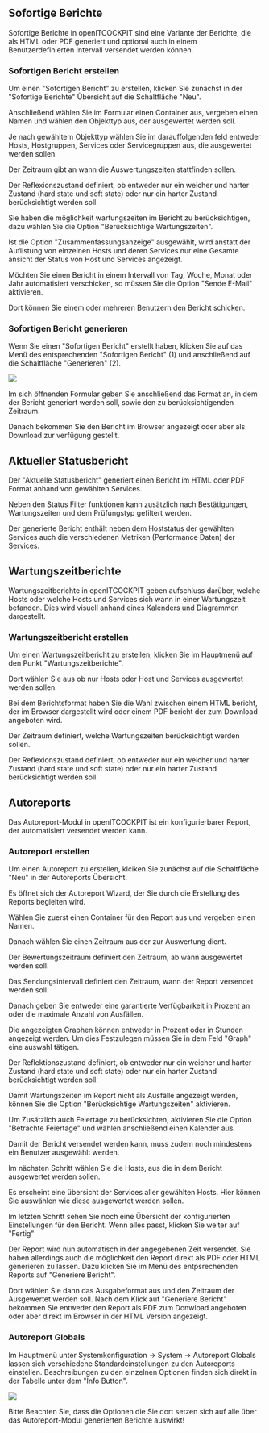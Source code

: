 ## Sofortige Berichte

Sofortige Berichte in openITCOCKPIT sind eine Variante der Berichte, die als HTML oder PDF generiert und optional auch in einem Benutzerdefinierten Intervall versendet werden können.

### Sofortigen Bericht erstellen

Um einen "Sofortigen Bericht" zu erstellen, klicken Sie zunächst in der "Sofortige Berichte" Übersicht auf die Schaltfläche "Neu".

Anschließend wählen Sie im Formular einen Container aus, vergeben einen Namen und wählen den Objekttyp aus, der ausgewertet werden soll.

Je nach gewähltem Objekttyp wählen Sie im darauffolgenden feld entweder Hosts, Hostgruppen, Services oder Servicegruppen aus, die ausgewertet werden sollen.

Der Zeitraum gibt an wann die Auswertungszeiten stattfinden sollen.

Der Reflexionszustand definiert, ob entweder nur ein weicher und harter Zustand (hard state und soft state) oder nur ein harter Zustand berücksichtigt werden soll.

Sie haben die möglichkeit wartungszeiten im Bericht zu berücksichtigen, dazu wählen Sie die Option "Berücksichtige Wartungszeiten".

Ist die Option "Zusammenfassungsanzeige" ausgewählt, wird anstatt der Auflistung von einzelnen Hosts und deren Services nur eine Gesamte ansicht der Status von Host und Services angezeigt.

Möchten Sie einen Bericht in einem Intervall von Tag, Woche, Monat oder Jahr automatisiert verschicken, so müssen Sie die Option "Sende E-Mail" aktivieren.

Dort können Sie einem oder mehreren Benutzern den Bericht schicken.

### Sofortigen Bericht generieren

Wenn Sie einen "Sofortigen Bericht" erstellt haben, klicken Sie auf das Menü des entsprechenden "Sofortigen Bericht" (1) und anschließend auf die Schaltfläche "Generieren" (2).

![](/images/instantreports-generate.png)

Im sich öffnenden Formular geben Sie anschließend das Format an, in dem der Bericht generiert werden soll, sowie den zu berücksichtigenden Zeitraum.

Danach bekommen Sie den Bericht im Browser angezeigt oder aber als Download zur verfügung gestellt.


## Aktueller Statusbericht

Der "Aktuelle Statusbericht" generiert einen Bericht im HTML oder PDF Format anhand von gewählten Services.

Neben den Status Filter funktionen kann zusätzlich nach Bestätigungen, Wartungszeiten und dem Prüfungstyp gefiltert werden.

Der generierte Bericht enthält neben dem Hoststatus der gewählten Services auch die verschiedenen Metriken (Performance Daten) der Services.



## Wartungszeitberichte

Wartungszeitberichte in openITCOCKPIT geben aufschluss darüber, welche Hosts oder welche Hosts und Services sich wann in einer Wartungszeit befanden. Dies wird visuell anhand eines Kalenders und Diagrammen dargestellt.

### Wartungszeitbericht erstellen

Um einen Wartungszeitbericht zu erstellen, klicken Sie im Hauptmenü auf den Punkt "Wartungszeitberichte".

Dort wählen Sie aus ob nur Hosts oder Host und Services ausgewertet werden sollen.

Bei dem Berichtsformat haben Sie die Wahl zwischen einem HTML bericht, der im Browser dargestellt wird oder einem PDF bericht der zum Download angeboten wird.

Der Zeitraum definiert, welche Wartungszeiten berücksichtigt werden sollen.

Der Reflexionszustand definiert, ob entweder nur ein weicher und harter Zustand (hard state und soft state) oder nur ein harter Zustand berücksichtigt werden soll.



## Autoreports

Das Autoreport-Modul in openITCOCKPIT ist ein konfigurierbarer Report, der automatisiert versendet werden kann.

### Autoreport erstellen

Um einen Autoreport zu erstellen, klciken Sie zunächst auf die Schaltfläche "Neu" in der Autoreports Übersicht.

Es öffnet sich der Autoreport Wizard, der Sie durch die Erstellung des Reports begleiten wird.

Wählen Sie zuerst einen Container für den Report aus und vergeben einen Namen.

Danach wählen Sie einen Zeitraum aus der zur Auswertung dient.

Der Bewertungszeitraum definiert den Zeitraum, ab wann ausgewertet werden soll.

Das Sendungsintervall definiert den Zeitraum, wann der Report versendet werden soll.

Danach geben Sie entweder eine garantierte Verfügbarkeit in Prozent an oder die maximale Anzahl von Ausfällen.

Die angezeigten Graphen können entweder in Prozent oder in Stunden angezeigt werden. Um dies Festzulegen müssen Sie in dem Feld "Graph" eine auswahl tätigen.

Der Reflektionszustand definiert, ob entweder nur ein weicher und harter Zustand (hard state und soft state) oder nur ein harter Zustand berücksichtigt werden soll.

Damit Wartungszeiten im Report nicht als Ausfälle angezeigt werden, können Sie die Option "Berücksichtige Wartungszeiten" aktivieren.

Um Zusätzlich auch Feiertage zu berücksichten, aktivieren Sie die Option "Betrachte Feiertage" und wählen anschließend einen Kalender aus.

Damit der Bericht versendet werden kann, muss zudem noch mindestens ein Benutzer ausgewählt werden.

Im nächsten Schritt wählen Sie die Hosts, aus die in dem Bericht ausgewertet werden sollen.

Es erscheint eine übersicht der Services aller gewählten Hosts. Hier können Sie auswählen wie diese ausgewertet werden sollen.

Im letzten Schritt sehen Sie noch eine Übersicht der konfigurierten Einstellungen für den Bericht. Wenn alles passt, klicken Sie weiter auf "Fertig"

Der Report wird nun automatisch in der angegebenen Zeit versendet. Sie haben allerdings auch die möglichkeit den Report direkt als PDF oder HTML generieren zu lassen. Dazu klicken Sie im Menü des entpsrechenden Reports auf "Generiere Bericht".

Dort wählen Sie dann das Ausgabeformat aus und den Zeitraum der Ausgewertet werden soll. Nach dem Klick auf "Generiere Bericht" bekommen Sie entweder den Report als PDF zum Donwload angeboten oder aber direkt im Browser in der HTML Version angezeigt.

### Autoreport Globals

Im Hauptmenü unter Systemkonfiguration → System → Autoreport Globals lassen sich verschiedene Standardeinstellungen zu den Autoreports einstellen. Beschreibungen zu den einzelnen Optionen finden sich direkt in der Tabelle unter dem "Info Button".

![](/images/autoreportmodule-globalsinfo.png)


Bitte Beachten Sie, dass die Optionen die Sie dort setzen sich auf alle über das Autoreport-Modul generierten Berichte auswirkt!
